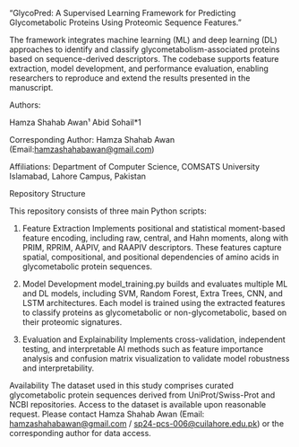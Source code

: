 “GlycoPred: A Supervised Learning Framework for Predicting Glycometabolic Proteins Using Proteomic Sequence Features.”

The framework integrates machine learning (ML) and deep learning (DL) approaches to identify and classify glycometabolism-associated proteins based on sequence-derived descriptors. The codebase supports feature extraction, model development, and performance evaluation, enabling researchers to reproduce and extend the results presented in the manuscript.


Authors:

Hamza Shahab Awan¹
Abid Sohail*1

Corresponding Author: Hamza Shahab Awan (Email:hamzashahabawan@gmail.com)

Affiliations:
Department of Computer Science, COMSATS University Islamabad, Lahore Campus, Pakistan

Repository Structure

This repository consists of three main Python scripts:

1. Feature Extraction
Implements positional and statistical moment-based feature encoding, including raw, central, and Hahn moments, along with PRIM, RPRIM, AAPIV, and RAAPIV descriptors. These features capture spatial, compositional, and positional dependencies of amino acids in glycometabolic protein sequences.

2. Model Development
model_training.py builds and evaluates multiple ML and DL models, including SVM, Random Forest, Extra Trees, CNN, and LSTM architectures. Each model is trained using the extracted features to classify proteins as glycometabolic or non-glycometabolic, based on their proteomic signatures.

3. Evaluation and Explainability
Implements cross-validation, independent testing, and interpretable AI methods such as feature importance analysis and confusion matrix visualization to validate model robustness and interpretability.

Availability
The dataset used in this study comprises curated glycometabolic protein sequences derived from UniProt/Swiss-Prot and NCBI repositories.
Access to the dataset is available upon reasonable request.
Please contact Hamza Shahab Awan (Email: hamzashahabawan@gmail.com / sp24-pcs-006@cuilahore.edu.pk) or the corresponding author for data access.

